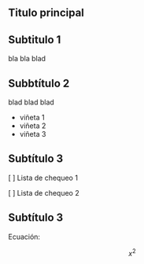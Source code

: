 ## Titulo principal

## Subtitulo 1

bla bla blad

## Subbtítulo 2

blad blad blad

* viñeta 1 
* viñeta 2
* viñeta 3

## Subtítulo 3

[ ] Lista de chequeo 1

[ ] Lista de chequeo 2

## Subtítulo 3

Ecuación:

$$ x^ 2$$
